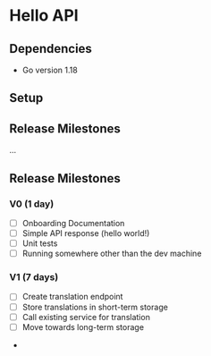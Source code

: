 # Hello API
## Dependencies


- Go version 1.18

## Setup

## Release Milestones
...
## Release Milestones

### V0 (1 day)
- [ ] Onboarding Documentation
- [ ] Simple API response (hello world!)
- [ ] Unit tests
- [ ] Running somewhere other than the dev machine

### V1 (7 days)
- [ ] Create translation endpoint
- [ ] Store translations in short-term storage
- [ ] Call existing service for translation
- [ ] Move towards long-term storage
- 
